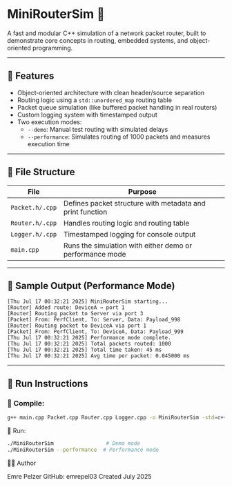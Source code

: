 # MiniRouterSim 🚀

A fast and modular C++ simulation of a network packet router, built to demonstrate core concepts in routing, embedded systems, and object-oriented programming.

---

## 🧠 Features

- Object-oriented architecture with clean header/source separation
- Routing logic using a `std::unordered_map` routing table
- Packet queue simulation (like buffered packet handling in real routers)
- Custom logging system with timestamped output
- Two execution modes:
  - `--demo`: Manual test routing with simulated delays
  - `--performance`: Simulates routing of 1000 packets and measures execution time

---

## 📂 File Structure

| File         | Purpose                        |
|--------------|--------------------------------|
| `Packet.h/.cpp` | Defines packet structure with metadata and print function |
| `Router.h/.cpp` | Handles routing logic and routing table |
| `Logger.h/.cpp` | Timestamped logging for console output |
| `main.cpp`      | Runs the simulation with either demo or performance mode |

---

## 🧪 Sample Output (Performance Mode)
```
[Thu Jul 17 00:32:21 2025] MiniRouterSim starting...
[Router] Added route: DeviceA → port 1
[Router] Routing packet to Server via port 3
[Packet] From: PerfClient, To: Server, Data: Payload_998
[Router] Routing packet to DeviceA via port 1
[Packet] From: PerfClient, To: DeviceA, Data: Payload_999
[Thu Jul 17 00:32:21 2025] Performance mode complete.
[Thu Jul 17 00:32:21 2025] Total packets routed: 1000
[Thu Jul 17 00:32:21 2025] Total time taken: 45 ms
[Thu Jul 17 00:32:21 2025] Avg time per packet: 0.045000 ms
```
---

## 🚀 Run Instructions

### 🔹 Compile:
```bash
g++ main.cpp Packet.cpp Router.cpp Logger.cpp -o MiniRouterSim -std=c++17
```

🔹 Run:
```bash
./MiniRouterSim                 # Demo mode
./MiniRouterSim --performance  # Performance mode
```

👨‍💻 Author

Emre Pelzer
GitHub: emrepel03
Created July 2025